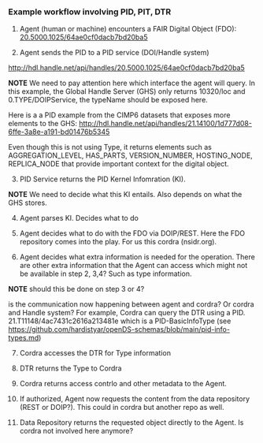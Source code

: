 ### Example workflow involving PID, PIT, DTR

1. Agent (human or machine) encounters a FAIR Digital Object (FDO): 
[20.5000.1025/64ae0cf0dacb7bd20ba5](hdl.handle.net/http://hdl.handle.net/api/handles/20.5000.1025/64ae0cf0dacb7bd20ba5) 

2. Agent sends the PID to a PID service (DOI/Handle system)

http://hdl.handle.net/api/handles/20.5000.1025/64ae0cf0dacb7bd20ba5

**NOTE** We need to pay attention here which interface the agent will query. In this example, the Global Handle Server (GHS)
only returns 10320/loc and 0.TYPE/DOIPService, the typeName should be exposed here. 

Here is a a PID example from the CIMP6 datasets that exposes more elements to the GHS: 
http://hdl.handle.net/api/handles/21.14100/1d777d08-6ffe-3a8e-a191-bd01476b5345

Even though this is not using Type, it returns elements such as AGGREGATION_LEVEL, HAS_PARTS, VERSION_NUMBER, HOSTING_NODE, REPLICA_NODE that provide important context for the digital object. 


3. PID Service returns the PID Kernel Infomration (KI). 

**NOTE** We need to decide what this KI entails. Also depends on what the GHS stores. 

4. Agent parses KI. Decides what to do

5. Agent decides what to do with the FDO via DOIP/REST. Here the FDO repository comes into the play. For us this cordra (nsidr.org). 

6. Agent decides what extra information is needed for the operation. 
There are other extra information that the Agent can access which might not be available in step 2, 3,4? 
Such as type information. 

**NOTE** should this be done on step 3 or 4? 

is the communication now happening between agent and cordra? Or cordra and Handle system? 
For example, Cordra can query the DTR using a PID. 21.T11148/4ac7431c2616a213481e which is a PID-BasicInfoType 
(see https://github.com/hardistyar/openDS-schemas/blob/main/pid-info-types.md) 

7. Cordra accesses the DTR for Type information 

8. DTR returns the Type to Cordra

9. Cordra returns access contrlo and other metadata to the Agent. 

10. If authorized, Agent now requests the content from the data repository (REST or DOIP?). This could in cordra but another repo as well. 

11. Data Repository returns the requested object directly to the Agent. Is cordra not involved here anymore? 

